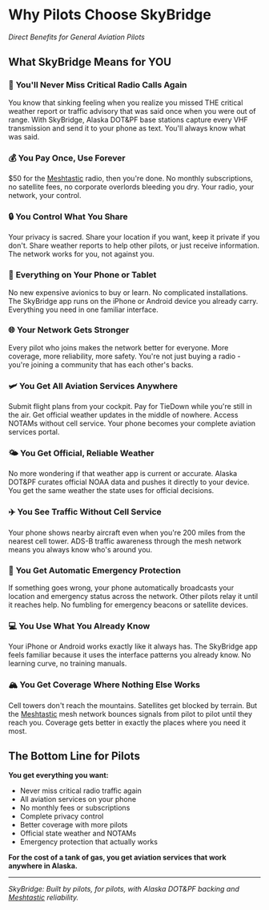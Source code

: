 # Why Pilots Choose SkyBridge
*Direct Benefits for General Aviation Pilots*

## What SkyBridge Means for YOU

### 🎯 **You'll Never Miss Critical Radio Calls Again**
You know that sinking feeling when you realize you missed THE critical weather report or traffic advisory that was said once when you were out of range. With SkyBridge, Alaska DOT&PF base stations capture every VHF transmission and send it to your phone as text. You'll always know what was said.

### 💰 **You Pay Once, Use Forever**  
$50 for the [Meshtastic](https://meshtastic.org) radio, then you're done. No monthly subscriptions, no satellite fees, no corporate overlords bleeding you dry. Your radio, your network, your control.

### 🔒 **You Control What You Share**
Your privacy is sacred. Share your location if you want, keep it private if you don't. Share weather reports to help other pilots, or just receive information. The network works for you, not against you.

### 📱 **Everything on Your Phone or Tablet**
No new expensive avionics to buy or learn. No complicated installations. The SkyBridge app runs on the iPhone or Android device you already carry. Everything you need in one familiar interface.

### 🌐 **Your Network Gets Stronger**
Every pilot who joins makes the network better for everyone. More coverage, more reliability, more safety. You're not just buying a radio - you're joining a community that has each other's backs.

### 🛩️ **You Get All Aviation Services Anywhere**
Submit flight plans from your cockpit. Pay for TieDown while you're still in the air. Get official weather updates in the middle of nowhere. Access NOTAMs without cell service. Your phone becomes your complete aviation services portal.

### 🌤️ **You Get Official, Reliable Weather**
No more wondering if that weather app is current or accurate. Alaska DOT&PF curates official NOAA data and pushes it directly to your device. You get the same weather the state uses for official decisions.

### ✈️ **You See Traffic Without Cell Service**
Your phone shows nearby aircraft even when you're 200 miles from the nearest cell tower. ADS-B traffic awareness through the mesh network means you always know who's around you.

### 🚨 **You Get Automatic Emergency Protection**
If something goes wrong, your phone automatically broadcasts your location and emergency status across the network. Other pilots relay it until it reaches help. No fumbling for emergency beacons or satellite devices.

### 💻 **You Use What You Already Know**
Your iPhone or Android works exactly like it always has. The SkyBridge app feels familiar because it uses the interface patterns you already know. No learning curve, no training manuals.

### 🏔️ **You Get Coverage Where Nothing Else Works**
Cell towers don't reach the mountains. Satellites get blocked by terrain. But the [Meshtastic](https://meshtastic.org) mesh network bounces signals from pilot to pilot until they reach you. Coverage gets better in exactly the places where you need it most.

## The Bottom Line for Pilots

**You get everything you want:**
- Never miss critical radio traffic again
- All aviation services on your phone
- No monthly fees or subscriptions  
- Complete privacy control
- Better coverage with more pilots
- Official state weather and NOTAMs
- Emergency protection that actually works

**For the cost of a tank of gas, you get aviation services that work anywhere in Alaska.**

---

*SkyBridge: Built by pilots, for pilots, with Alaska DOT&PF backing and [Meshtastic](https://meshtastic.org) reliability.*
